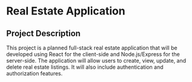 # Real Estate Application

## Project Description

This project is a planned full-stack real estate application that will be developed using React for the client-side and Node.js/Express for the server-side. The application will allow users to create, view, update, and delete real estate listings. It will also include authentication and authorization features.
